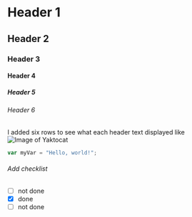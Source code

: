 # Header 1
## Header 2
### Header 3
#### Header 4
##### Header 5
###### Header 6
I added six rows to see what each header text displayed like
![Image of Yaktocat](https://octodex.github.com/images/yaktocat.png)
``` javascript
var myVar = "Hello, world!";
```
###### Add checklist
- [ ] not done
- [x] done
- [ ] not done
